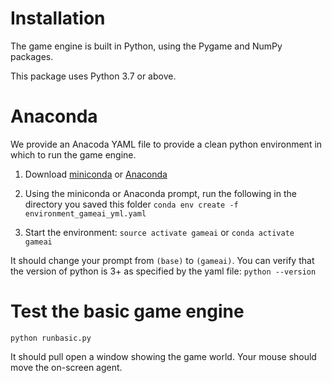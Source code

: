 # Installation

The game engine is built in Python, using the Pygame and NumPy packages.

This package uses Python 3.7 or above.

# Anaconda

We provide an Anacoda YAML file to provide a clean python environment in which to run the game engine. 

1. Download [miniconda](https://docs.conda.io/projects/miniconda/en/latest/) or [Anaconda](https://www.anaconda.com/)

2. Using the miniconda or Anaconda prompt, run the following in the directory you saved this folder
`conda env create -f environment_gameai_yml.yaml`

3. Start the environment:
`source activate gameai` or `conda activate gameai`

It should change your prompt from `(base)` to `(gameai)`.
You can verify that the version of python is 3+ as specified by the yaml file: `python --version`

# Test the basic game engine

`python runbasic.py`

It should pull open a window showing the game world. 
Your mouse should move the on-screen agent. 